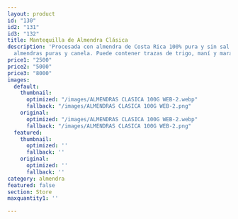 ```yaml
---
layout: product
id: "130"
id2: "131"
id3: "132"
title: Mantequilla de Almendra Clásica
description: 'Procesada con almendra de Costa Rica 100% pura y sin sal. Ingredientes:
  almendras puras y canela. Puede contener trazas de trigo, maní y marañón.'
price1: "2500"
price2: "5000"
price3: "8000"
images:
  default:
    thumbnail:
      optimized: "/images/ALMENDRAS CLASICA 100G WEB-2.webp"
      fallback: "/images/ALMENDRAS CLASICA 100G WEB-2.png"
    original:
      optimized: "/images/ALMENDRAS CLASICA 100G WEB-2.webp"
      fallback: "/images/ALMENDRAS CLASICA 100G WEB-2.png"
  featured:
    thumbnail:
      optimized: ''
      fallback: ''
    original:
      optimized: ''
      fallback: ''
category: almendra
featured: false
section: Store
maxquantity1: ''

---
```


